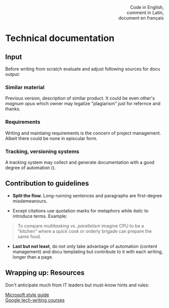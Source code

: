 <p dir="rtl">,Code in English<br/>,comment in Latin<br/>document en français</p>

# Technical documentation

## Input

Before writing from scratch evaluate and adjust following sources for docu output:

### Similar material 

Previous version, description of similar product. It could be even other's _magnum opus_ which owner may legalize "plagiarism" just for refernce and thanks.

### Requirements

Writing and maintaing requirements is the concern of project management. Albeit there could be none in episcular form.

### Tracking, versioning systems

A tracking system may collect and generate documentation with a good degree of automation ().

## Contribution to guidelines

+ **Split the flow.** Long-running sentences and paragraphs are first-degree misdemeanours.

+ Except citations use quotation marks for metaphors while _italic_ to introduce terms. Example:
> To compare _multitasking_ vs. _parallelism_ imagine CPU to be a "kitchen" where a quick cook or orderly brigade can prepare the same food.

+ **Last but not least**, do not only take advantage of automation (content management) and docu templating but contribute to it with each writing, longer than a page.

## Wrapping up: Resources

Don't anticipate much from IT leaders but must-know hints and rules: 

[Microsoft style guide](https://learn.microsoft.com/en-us/style-guide/welcome/)\
[Google tech-writing courses](https://developers.google.com/tech-writing/overview)

